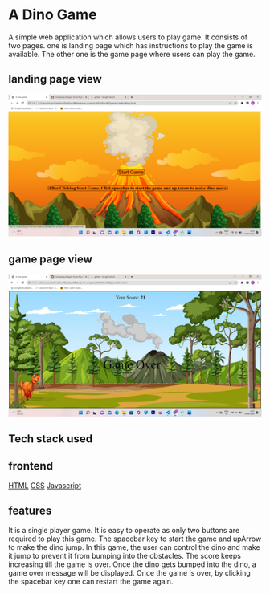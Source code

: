 # A Dino Game

A simple web application which allows users to play game. It consists of two pages.
one is landing page which has instructions to play the game is available.
The other one is the game page where users can play the game.

## landing page view

![Screenshot](Images/Landing%20page.png)

## game page view

![Screenshot](Images/game%20page.png)

## Tech stack used

## frontend

[HTML](https://developer.mozilla.org/en-US/docs/Web/HTML)
[CSS](https://developer.mozilla.org/en-US/docs/Web/CSS)
[Javascript](https://developer.mozilla.org/en-US/docs/Web/JavaScript)

## features

It is a single player game.
It is easy to operate as only two buttons are required to play this game. The spacebar key to start the game and upArrow to make the dino jump.
In this game, the user can control the dino and make it jump to prevent it from bumping into the obstacles.
The score keeps increasing till the game is over.
Once the dino gets bumped into the dino, a game over message will be displayed.
Once the game is over, by clicking the spacebar key one can restart the game again.
